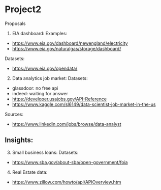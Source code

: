 # Project2

Proposals

1. EIA dashboard:
  Examples:
  - https://www.eia.gov/dashboard/newengland/electricity
  - https://www.eia.gov/naturalgas/storage/dashboard/
  
  Datasets:
  - https://www.eia.gov/opendata/
  
2. Data analytics job market:
  Datasets:
  - glassdoor: no free api
  - indeed: waiting for answer
  - https://developer.usajobs.gov/API-Reference
  - https://www.kaggle.com/sl6149/data-scientist-job-market-in-the-us
  
  Sources:
  - https://www.linkedin.com/jobs/browse/data-analyst
  
  Insights:
  - 
  
3. Small business loans:
  Datasets:
  - https://www.sba.gov/about-sba/open-government/foia
  
4. Real Estate data:
  - https://www.zillow.com/howto/api/APIOverview.htm
